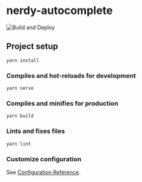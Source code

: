 # nerdy-autocomplete
![Build and Deploy](https://github.com/JimSchofield/nerdery-autocomplete/workflows/Build%20and%20Deploy/badge.svg)

## Project setup
```
yarn install
```

### Compiles and hot-reloads for development
```
yarn serve
```

### Compiles and minifies for production
```
yarn build
```

### Lints and fixes files
```
yarn lint
```

### Customize configuration
See [Configuration Reference](https://cli.vuejs.org/config/).
